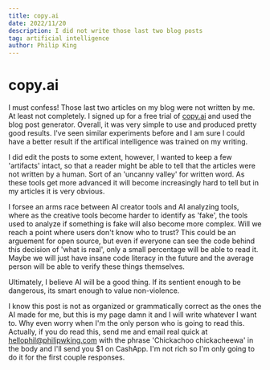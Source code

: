 ```yaml
---
title: copy.ai
date: 2022/11/20
description: I did not write those last two blog posts
tag: artificial intelligence
author: Philip King
---
```


# copy.ai

I must confess! Those last two articles on my blog were not written by me. At least not completely.
I signed up for a free trial of [copy.ai](https://www.copy.ai/) and used the blog post generator.
Overall, it was very simple to use and produced pretty good results. I've seen similar experiments before and I am sure I could
have a better result if the artifical intelligence was trained on my writing. 

I did edit the posts to some extent, however, I wanted to keep a few 'artifacts' intact, so that a reader might be able to tell that the articles were
not written by a human. Sort of an 'uncanny valley' for written word. As these tools get more advanced it will become increasingly hard to tell but in my articles 
it is very obvious. 

I forsee an arms race between AI creator tools and AI analyzing tools, where as the creative tools become harder to identify as 'fake', the tools used to analyze
if something is fake will also become more complex. Will we reach a point where users don't know who to trust? This could be an arguement for open source, but even if
everyone can see the code behind this decision of 'what is real', only a small percentage will be able to read it. Maybe we will just have insane code literacy in the
future and the average person will be able to verify these things themselves. 

Ultimately, I believe AI will be a good thing. If its sentient enough to be dangerous, its smart enough to value non-violence. 

I know this post is not as organized or grammatically correct as the ones the AI made for me, but this is my page damn it and I will write whatever I want to. 
Why even worry when I'm the only person who is going to read this. Actually, if you do read this, send me and email real quick at hellophil@philipwking.com with 
the phrase 'Chickachoo chickacheewa' in the body and I'll send
you $1 on CashApp. I'm not rich so I'm only going to do it for the first couple responses.
